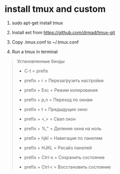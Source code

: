 # install tmux and custom

1) sudo apt-get install tmux

2) Install ext from https://github.com/drmad/tmux-git

2) Copy .tmux.conf to ~/.tmux.conf

3) Run a tmux in terminal

> Установленные бинды
>   - C-t           = prefix 
>
>   - prefix + r    = Перезагрузить настройки
>   - prefix + Esc  = Режим копирования
>
>   - prefix + p,n  = Переход по окнам
>   - prefix + t    = Предыдущее окно
>   - prefix + <,>  = Свап окон
>   - prefix + %,"  = Деление окна на ноль
>
>   - prefix + hjkl = Навигация по панелям
>   - prefix + HJKL = Ресайз панелей
>
>   - prefix + Ctrl-s = Сохранить состояние 
>   - prefix + Ctrl-r = Восстановить состояние
